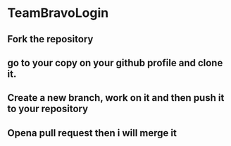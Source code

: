 # TeamBravoLogin

## Fork the repository
## go to your copy on your github profile and clone it.
## Create a new branch, work on it and then push it to your repository
## Opena pull request then i will merge it
